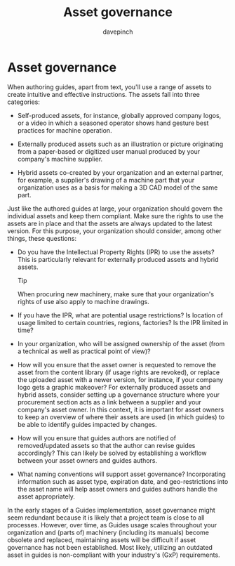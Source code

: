 ﻿---
title: Asset governance
description: Learn what to consider for governance of assets used in guides
ms.date: 03/13/2023
ms.topic: conceptual
author: davepinch
ms.author: davepinch
ms-reviewer: m-hartmann
---

# Asset governance

When authoring guides, apart from text, you'll use a range of assets to create intuitive and effective instructions. The assets fall into three categories:

- Self-produced assets, for instance, globally approved company logos, or a video in which a seasoned operator shows hand gesture best practices for machine operation.

- Externally produced assets such as an illustration or picture originating from a paper-based or digitized user manual produced by your company's machine supplier.

- Hybrid assets co-created by your organization and an external partner, for example, a supplier's drawing of a machine part that your organization uses as a basis for making a 3D CAD model of the same part.

Just like the authored guides at large, your organization should govern the individual assets and keep them compliant. Make sure the rights to use the assets are in place and that the assets are always updated to the latest version. For this purpose, your organization should consider, among other things, these questions:

- Do you have the Intellectual Property Rights (IPR) to use the assets? This is particularly relevant for externally produced assets and hybrid assets.

  > [!TIP]
  > When procuring new machinery, make sure that your organization's rights of use also apply to machine drawings.

- If you have the IPR, what are potential usage restrictions? Is location of usage limited to certain countries, regions, factories? Is the IPR limited in time?

- In your organization, who will be assigned ownership of the asset (from a technical as well as practical point of view)?

- How will you ensure that the asset owner is requested to  remove the asset from the content library (if usage rights are revoked), or replace the uploaded asset with a newer version, for instance, if your company logo gets a graphic makeover? For externally produced assets and hybrid assets, consider setting up a governance structure where your procurement section acts as a link between a supplier and your company's asset owner. In this context, it is important for asset owners to keep an overview of where their assets are used (in which guides) to be able to identify guides impacted by changes.

- How will you ensure that guides authors are notified of removed/updated assets so that the author can revise guides accordingly? This can likely be solved by establishing a workflow between your asset owners and guides authors.

- What naming conventions will support asset governance? Incorporating information such as asset type, expiration date, and geo-restrictions into the asset name will help asset owners and guides authors handle the asset appropriately.

In the early stages of a Guides implementation, asset governance might seem redundant because it is likely that a project team is close to all processes. However, over time, as Guides usage scales throughout your organization and (parts of) machinery (including its manuals) become obsolete and replaced, maintaining assets will be difficult if asset governance has not been established. Most likely, utilizing an outdated asset in guides is non-compliant with your industry's (GxP) requirements.
